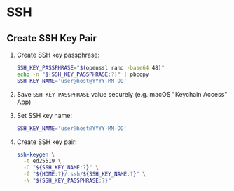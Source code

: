 # SSH

## Create SSH Key Pair

1. Create SSH key passphrase:

    ```bash
    SSH_KEY_PASSPHRASE="$(openssl rand -base64 48)"
    echo -n "${SSH_KEY_PASSPHRASE:?}" | pbcopy
    SSH_KEY_NAME='user@host@YYYY-MM-DD'
    ```

2. Save `SSH_KEY_PASSPHRASE` value securely (e.g.  macOS "Keychain Access" App)

3. Set SSH key name:

    ```bash
    SSH_KEY_NAME='user@host@YYYY-MM-DD'
    ```

4. Create SSH key pair:

    ```bash
    ssh-keygen \
      -t ed25519 \
      -C "${SSH_KEY_NAME:?}" \
      -f "${HOME:?}/.ssh/${SSH_KEY_NAME:?}" \
      -N "${SSH_KEY_PASSPHRASE:?}"
    ```
